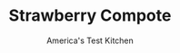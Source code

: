 ---
layout: ../../layouts/MarkdownPostLayout.astro
title: Strawberry Compote
author: America's Test Kitchen
pubDate: 2023-03-15
description: "For the best fruit flavor, keep it simple."
image_url: https://res.cloudinary.com/hksqkdlah/image/upload/ar_1:1,c_fill,dpr_2.0,f_auto,fl_lossy.progressive.strip_profile,g_faces:auto,q_auto:low,w_344/SFS_StrawberryCompote_78_vbyhfr
tags: ["Fruit","Sauces","Condiments"]
calories: 433
protein: 
carbohydrates: 10
fats: 
fiber: 
ingredients: ["1/3 cup (2⅓ ounces), sugar","1 tablespoon, cornstarch","Pinch , table salt","1/4 cup, water","1 pound, strawberries, hulled and halved or quartered if large (3¾ cups)","2 teaspoons, lemon juice"]
serves: 10
time: "20 minutes, plus 30 minutes cooling"
instructions: ["Whisk sugar, cornstarch, and salt in medium saucepan until no lumps of cornstarch remain. Whisk in water. Stir in strawberries until evenly coated with sugar mixture.","Cook over medium heat, stirring occasionally, until bubbles begin to form around edge of saucepan and mixture thickens, about 5 minutes.","Immediately transfer compote to bowl. Stir in lemon juice. (Mixture will be very thick but will thin as strawberries sit and continue to release their juice.) Let cool completely, about 30 minutes. Serve. (Compote can be refrigerated for up to 3 days.)"]
nutrition: ["70 mg Potassium","11 mg Phosphorus","7 mg Calcium","6 mg Magnesium","15 mg Sodium","27 mg Vitamin C","11 µg Folate (food)","8 g Sugars","48 g Water","10 g Carbs","11 µg Folate equivalent (total)","43 kcal Energy","6 g Sugars, added","433 calories"]
notes: "Try to buy smaller berries; they have better flavor than larger ones. Quarter any berries larger than a Ping-Pong ball. Its important to pull the strawberries from the heat as soon as the mixture begins to bubble and thicken in order to not overcook them."
---